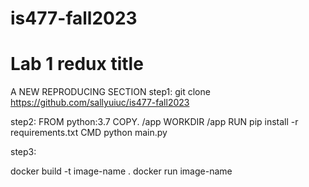 # is477-fall2023
# Lab 1 redux title 

A NEW REPRODUCING SECTION
step1: git clone https://github.com/sallyuiuc/is477-fall2023

step2:
FROM python:3.7
COPY. /app
WORKDIR /app
RUN pip install -r requirements.txt
CMD python main.py

step3:

docker build -t image-name .
docker run image-name
